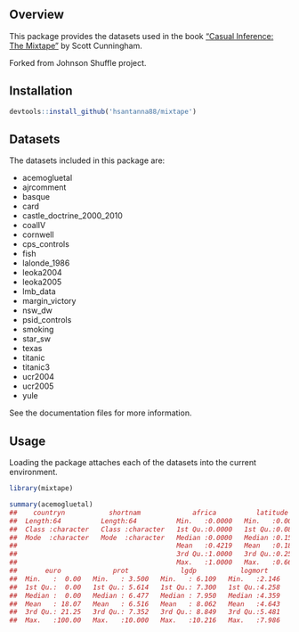 
<!-- README.md is generated from README.Rmd. Please edit that file -->

## Overview

This package provides the datasets used in the book [“Casual Inference:
The Mixtape”](http://scunning.com/stata.html) by Scott Cunningham. 

Forked from Johnson Shuffle project.

## Installation

``` r
devtools::install_github('hsantanna88/mixtape')
```

## Datasets

The datasets included in this package are:

  - acemogluetal
  - ajrcomment
  - basque
  - card
  - castle\_doctrine\_2000\_2010
  - coalIV
  - cornwell
  - cps\_controls
  - fish
  - lalonde\_1986
  - leoka2004
  - leoka2005
  - lmb\_data
  - margin\_victory
  - nsw\_dw
  - psid\_controls
  - smoking
  - star\_sw
  - texas
  - titanic
  - titanic3
  - ucr2004
  - ucr2005
  - yule

See the documentation files for more information.

## Usage

Loading the package attaches each of the datasets into the current
environment.

``` r
library(mixtape)

summary(acemogluetal)
##    countryn           shortnam             africa          latitude      
##  Length:64          Length:64          Min.   :0.0000   Min.   :0.00000  
##  Class :character   Class :character   1st Qu.:0.0000   1st Qu.:0.08889  
##  Mode  :character   Mode  :character   Median :0.0000   Median :0.15278  
##                                        Mean   :0.4219   Mean   :0.18110  
##                                        3rd Qu.:1.0000   3rd Qu.:0.25833  
##                                        Max.   :1.0000   Max.   :0.66667  
##       euro             prot             lgdp           logmort     
##  Min.   :  0.00   Min.   : 3.500   Min.   : 6.109   Min.   :2.146  
##  1st Qu.:  0.00   1st Qu.: 5.614   1st Qu.: 7.300   1st Qu.:4.258  
##  Median :  0.00   Median : 6.477   Median : 7.950   Median :4.359  
##  Mean   : 18.07   Mean   : 6.516   Mean   : 8.062   Mean   :4.643  
##  3rd Qu.: 21.25   3rd Qu.: 7.352   3rd Qu.: 8.849   3rd Qu.:5.481  
##  Max.   :100.00   Max.   :10.000   Max.   :10.216   Max.   :7.986
```
